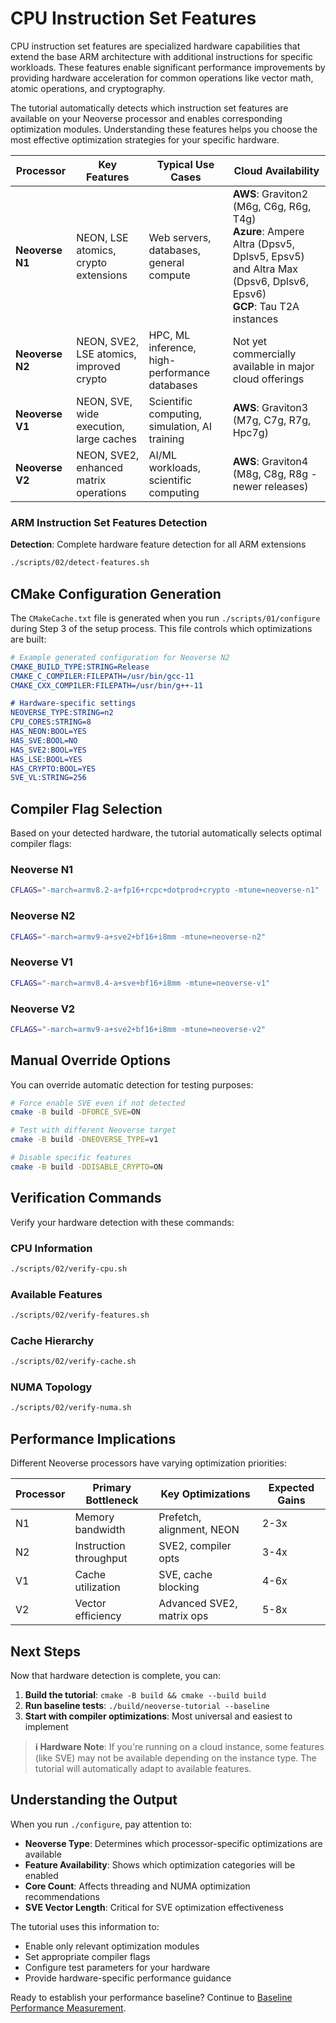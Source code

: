# CPU Instruction Set Features

CPU instruction set features are specialized hardware capabilities that extend the base ARM architecture with additional instructions for specific workloads. These features enable significant performance improvements by providing hardware acceleration for common operations like vector math, atomic operations, and cryptography.

The tutorial automatically detects which instruction set features are available on your Neoverse processor and enables corresponding optimization modules. Understanding these features helps you choose the most effective optimization strategies for your specific hardware.

| Processor | Key Features | Typical Use Cases | Cloud Availability |
|-----------|--------------|-------------------|-------------------|
| **Neoverse N1** | NEON, LSE atomics, crypto extensions | Web servers, databases, general compute | **AWS**: Graviton2 (M6g, C6g, R6g, T4g)<br>**Azure**: Ampere Altra (Dpsv5, Dplsv5, Epsv5) and Altra Max (Dpsv6, Dplsv6, Epsv6)<br>**GCP**: Tau T2A instances |
| **Neoverse N2** | NEON, SVE2, LSE atomics, improved crypto | HPC, ML inference, high-performance databases | Not yet commercially available in major cloud offerings |
| **Neoverse V1** | NEON, SVE, wide execution, large caches | Scientific computing, simulation, AI training | **AWS**: Graviton3 (M7g, C7g, R7g, Hpc7g) |
| **Neoverse V2** | NEON, SVE2, enhanced matrix operations | AI/ML workloads, scientific computing | **AWS**: Graviton4 (M8g, C8g, R8g - newer releases) |

### ARM Instruction Set Features Detection

**Detection**: Complete hardware feature detection for all ARM extensions
```bash
./scripts/02/detect-features.sh
```


## CMake Configuration Generation

The `CMakeCache.txt` file is generated when you run `./scripts/01/configure` during Step 3 of the setup process. This file controls which optimizations are built:

```cmake
# Example generated configuration for Neoverse N2
CMAKE_BUILD_TYPE:STRING=Release
CMAKE_C_COMPILER:FILEPATH=/usr/bin/gcc-11
CMAKE_CXX_COMPILER:FILEPATH=/usr/bin/g++-11

# Hardware-specific settings
NEOVERSE_TYPE:STRING=n2
CPU_CORES:STRING=8
HAS_NEON:BOOL=YES
HAS_SVE:BOOL=NO
HAS_SVE2:BOOL=YES
HAS_LSE:BOOL=YES
HAS_CRYPTO:BOOL=YES
SVE_VL:STRING=256
```

## Compiler Flag Selection

Based on your detected hardware, the tutorial automatically selects optimal compiler flags:

### Neoverse N1
```bash
CFLAGS="-march=armv8.2-a+fp16+rcpc+dotprod+crypto -mtune=neoverse-n1"
```

### Neoverse N2
```bash
CFLAGS="-march=armv9-a+sve2+bf16+i8mm -mtune=neoverse-n2"
```

### Neoverse V1
```bash
CFLAGS="-march=armv8.4-a+sve+bf16+i8mm -mtune=neoverse-v1"
```

### Neoverse V2
```bash
CFLAGS="-march=armv9-a+sve2+bf16+i8mm -mtune=neoverse-v2"
```

## Manual Override Options

You can override automatic detection for testing purposes:

```bash
# Force enable SVE even if not detected
cmake -B build -DFORCE_SVE=ON

# Test with different Neoverse target
cmake -B build -DNEOVERSE_TYPE=v1

# Disable specific features
cmake -B build -DDISABLE_CRYPTO=ON
```

## Verification Commands

Verify your hardware detection with these commands:

### CPU Information
```bash
./scripts/02/verify-cpu.sh
```

### Available Features
```bash
./scripts/02/verify-features.sh
```

### Cache Hierarchy
```bash
./scripts/02/verify-cache.sh
```

### NUMA Topology
```bash
./scripts/02/verify-numa.sh
```

## Performance Implications

Different Neoverse processors have varying optimization priorities:

| Processor | Primary Bottleneck | Key Optimizations | Expected Gains |
|-----------|-------------------|-------------------|----------------|
| N1 | Memory bandwidth | Prefetch, alignment, NEON | 2-3x |
| N2 | Instruction throughput | SVE2, compiler opts | 3-4x |
| V1 | Cache utilization | SVE, cache blocking | 4-6x |
| V2 | Vector efficiency | Advanced SVE2, matrix ops | 5-8x |

## Next Steps

Now that hardware detection is complete, you can:

1. **Build the tutorial**: `cmake -B build && cmake --build build`
2. **Run baseline tests**: `./build/neoverse-tutorial --baseline`
3. **Start with compiler optimizations**: Most universal and easiest to implement

> **ℹ️ Hardware Note**: If you're running on a cloud instance, some features (like SVE) may not be available depending on the instance type. The tutorial will automatically adapt to available features.

## Understanding the Output

When you run `./configure`, pay attention to:

- **Neoverse Type**: Determines which processor-specific optimizations are available
- **Feature Availability**: Shows which optimization categories will be enabled
- **Core Count**: Affects threading and NUMA optimization recommendations
- **SVE Vector Length**: Critical for SVE optimization effectiveness

The tutorial uses this information to:
- Enable only relevant optimization modules
- Set appropriate compiler flags
- Configure test parameters for your hardware
- Provide hardware-specific performance guidance

Ready to establish your performance baseline? Continue to [Baseline Performance Measurement](./03-baseline.md).
